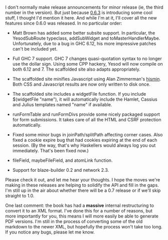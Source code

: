 I don't normally make release announcements for minor release (ie, the third number in the version). But just because [0.6.3](http://hackage.haskell.org/package/yesod-0.6.3) is introducing some cool stuff, I thought I'd mention it here. And while I'm at it, I'll cover all the new features since 0.6.0 was released. In no particular order:

* Matt Brown has added some better subsite support. In particular, the YesodSubRoute typeclass, addSubWidget and toMasterHandlerMaybe. Unfortunately, due to a bug in GHC 6.12, his more impressive patches can't be included yet.

* Full GHC 7 support. GHC 7 changes quasi-quotation syntax to no longer use the dollar sign. Using some CPP hackery, Yesod will now compile on both 6.12 and 7. The scaffolded site also adapts appropriately.

* The scaffolded site minifies Javascript using Alan Zimmerman's [hjsmin](http://hackage.haskell.org/package/hjsmin). Both CSS and Javascript results are now only written to disk once.

* The scaffolded site includes a widgetFile function. If you include $(widgetFile "name"), it will automatically include the Hamlet, Cassius and Julius templates named "name" if available.

* runFormTable and runFormDivs provide some nicely packaged support for form submissions. It takes care of all the HTML and CSRF protection automatically.

* Fixed some minor bugs in joinPath/splitPath affecting corner cases. Also fixed a cookie expire bug that had cookies expiring at the end of each session. (By the way, that's why Haskellers would always log you out immediately. That's been fixed now.)

* fileField, maybeFileField, and atomLink function.

* Support for blaze-builder 0.2 and network 2.3.

Please check it out, and let me hear your thoughts. I hope the moves we're making in these releases are helping to solidify the API and fill in the gaps. I'm still up in the air about whether there will be a 0.7 release or if we'll skip straight to 1.0.

One last comment: the book has had a **massive** internal restructuring to convert it to an XML format. I've done this for a number of reasons, but more importantly for you, this means I will more easily be able to generate PDF versions. I'm still in the process of converting some of the old markdown to the newer XML, but hopefully the process won't take too long. If you notice any bugs, please let me know.
